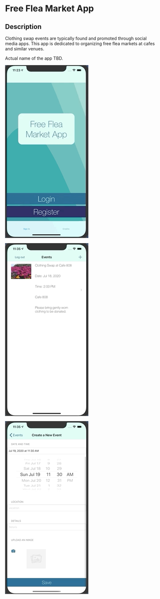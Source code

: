 #  Free Flea Market App

## Description
Clothing swap events are typically found and promoted through social media apps.  This app is dedicated to organizing free flea markets at cafes and similar venues.  

Actual name of the app TBD.

![](Login.gif)

![](AddEvent1.gif)

![](AddEvent2.gif)



